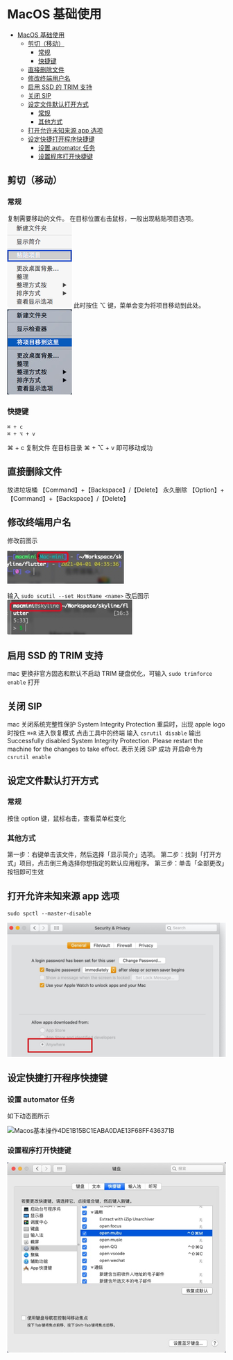 # MacOS 基础使用

<!-- @import "[TOC]" {cmd="toc" depthFrom=1 depthTo=6 orderedList=false} -->

<!-- code_chunk_output -->

- [MacOS 基础使用](#macos-基础使用)
  - [剪切（移动）](#剪切移动)
    - [常规](#常规)
    - [快捷键](#快捷键)
  - [直接删除文件](#直接删除文件)
  - [修改终端用户名](#修改终端用户名)
  - [启用 SSD 的 TRIM 支持](#启用-ssd-的-trim-支持)
  - [关闭 SIP](#关闭-sip)
  - [设定文件默认打开方式](#设定文件默认打开方式)
    - [常规](#常规-1)
    - [其他方式](#其他方式)
  - [打开允许未知来源 app 选项](#打开允许未知来源-app-选项)
  - [设定快捷打开程序快捷键](#设定快捷打开程序快捷键)
    - [设置 automator 任务](#设置-automator-任务)
    - [设置程序打开快捷键](#设置程序打开快捷键)

<!-- /code_chunk_output -->

## 剪切（移动）

### 常规

复制需要移动的文件。
在目标位置右击鼠标，一般出现粘贴项目选项。
![Macos基本操作20211118165151](https://raw.githubusercontent.com/skylinety/blog-pics/master/imgs/Macos%E5%9F%BA%E6%9C%AC%E6%93%8D%E4%BD%9C20211118165151.png)
此时按住 ⌥ 键，菜单会变为将项目移动到此处。
![Macos基本操作20211118165216](https://raw.githubusercontent.com/skylinety/blog-pics/master/imgs/Macos%E5%9F%BA%E6%9C%AC%E6%93%8D%E4%BD%9C20211118165216.png)

### 快捷键

```shell
⌘ + c
⌘ + ⌥ + v
```

⌘ + c 复制文件
在目标目录 ⌘ + ⌥ + v 即可移动成功

## 直接删除文件

放进垃圾桶
【Command】+【Backspace】/【Delete】
永久删除
【Option】+【Command】+【Backspace】/【Delete】

## 修改终端用户名

修改前图示

![Macos基本操作E77BBFF51DF4A64E8C6FA24BFEF8D2AF](https://raw.githubusercontent.com/skylinety/blog-pics/master/imgs/Macos%E5%9F%BA%E6%9C%AC%E6%93%8D%E4%BD%9CE77BBFF51DF4A64E8C6FA24BFEF8D2AF.jpg)

输入
`sudo scutil --set HostName <name>`
改后图示
![Macos基本操作F5C2146E34383DB6E8EE91DC7AD8EC82](https://raw.githubusercontent.com/skylinety/blog-pics/master/imgs/Macos%E5%9F%BA%E6%9C%AC%E6%93%8D%E4%BD%9CF5C2146E34383DB6E8EE91DC7AD8EC82.jpg)

## 启用 SSD 的 TRIM 支持

mac 更换非官方固态和默认不启动 TRIM 硬盘优化，可输入
`sudo trimforce enable`
打开

## 关闭 SIP

mac 关闭系统完整性保护 System Integrity Protection
重启时，出现 apple logo 时按住
`⌘+R`
进入恢复模式
点击工具中的终端
输入
`csrutil disable`
输出
Successfully disabled System Integrity Protection. Please restart the machine for the changes to take effect.
表示关闭 SIP 成功
开启命令为
`csrutil enable`

## 设定文件默认打开方式

### 常规

按住 option 键，鼠标右击，查看菜单栏变化

### 其他方式

第一步：右键单击该文件，然后选择「显示简介」选项。
第二步：找到「打开方式」项目，点击倒三角选择你想指定的默认应用程序。
第三步：单击「全部更改」按钮即可生效

## 打开允许未知来源 app 选项

`sudo spctl --master-disable`

![Macos基本操作20211118165525](https://raw.githubusercontent.com/skylinety/blog-pics/master/imgs/Macos%E5%9F%BA%E6%9C%AC%E6%93%8D%E4%BD%9C20211118165525.png)

## 设定快捷打开程序快捷键

### 设置 automator 任务

如下动态图所示

![Macos基本操作4DE1B15BC1EABA0DAE13F68FF436371B](https://raw.githubusercontent.com/skylinety/blog-pics/master/imgs/Macos%E5%9F%BA%E6%9C%AC%E6%93%8D%E4%BD%9C4DE1B15BC1EABA0DAE13F68FF436371B.gif)

### 设置程序打开快捷键

![Macos基本操作3B838E4C4D5B3D48BED0B7FB2AE51847](https://raw.githubusercontent.com/skylinety/blog-pics/master/imgs/Macos%E5%9F%BA%E6%9C%AC%E6%93%8D%E4%BD%9C3B838E4C4D5B3D48BED0B7FB2AE51847.jpg)
